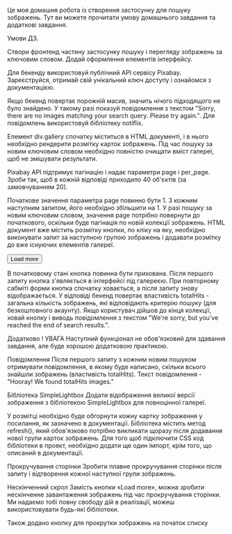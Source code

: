 Це моя домашня робота із створення застосунку для пошуку зображень. Тут ви
можете прочитати умову домашнього завдання та додаткові завдання.

Умови ДЗ.

Створи фронтенд частину застосунку пошуку і перегляду зображень за ключовим
словом. Додай оформлення елементів інтерфейсу.

Для бекенду використовуй публічний API сервісу Pixabay. Зареєструйся, отримай
свій унікальний ключ доступу і ознайомся з документацією.

Якщо бекенд повертає порожній масив, значить нічого підходящого не було
знайдено. У такому разі показуй повідомлення з текстом "Sorry, there are no
images matching your search query. Please try again.". Для повідомлень
використовуй бібліотеку notiflix.

Елемент div.gallery спочатку міститься в HTML документі, і в нього необхідно
рендерити розмітку карток зображень. Під час пошуку за новим ключовим словом
необхідно повністю очищати вміст галереї, щоб не змішувати результати.

Pixabay API підтримує пагінацію і надає параметри page і per_page. Зроби так,
щоб в кожній відповіді приходило 40 об'єктів (за замовчуванням 20).

Початкове значення параметра page повинно бути 1. З кожним наступним запитом,
його необхідно збільшити на 1. У разі пошуку за новим ключовим словом, значення
page потрібно повернути до початкового, оскільки буде пагінація по новій
колекції зображень. HTML документ вже містить розмітку кнопки, по кліку на яку,
необхідно виконувати запит за наступною групою зображень і додавати розмітку до
вже існуючих елементів галереї.

<button type="button" class="load-more">Load more</button>

В початковому стані кнопка повинна бути прихована. Після першого запиту кнопка
з'являється в інтерфейсі під галереєю. При повторному сабміті форми кнопка
спочатку ховається, а після запиту знову відображається. У відповіді бекенд
повертає властивість totalHits - загальна кількість зображень, які відповідають
критерію пошуку (для безкоштовного акаунту). Якщо користувач дійшов до кінця
колекції, ховай кнопку і виводь повідомлення з текстом "We're sorry, but you've
reached the end of search results.".

Додатково ! УВАГА Наступний функціонал не обов'язковий для здавання завдання,
але буде хорошою додатковою практикою.

Повідомлення Після першого запиту з кожним новим пошуком отримувати
повідомлення, в якому буде написано, скільки всього знайшли зображень
(властивість totalHits). Текст повідомлення - "Hooray! We found totalHits
images."

Бібліотека SimpleLightbox Додати відображення великої версії зображення з
бібліотекою SimpleLightbox для повноцінної галереї.

У розмітці необхідно буде обгорнути кожну картку зображення у посилання, як
зазначено в документації. Бібліотека містить метод refresh(), який обов'язково
потрібно викликати щоразу після додавання нової групи карток зображень. Для того
щоб підключити CSS код бібліотеки в проект, необхідно додати ще один імпорт,
крім того, що описаний в документації.

Прокручування сторінки Зробити плавне прокручування сторінки після запиту і
відтворення кожної наступної групи зображень.

Нескінченний скрол Замість кнопки «Load more», можна зробити нескінченне
завантаження зображень під час прокручування сторінки. Ми надаємо тобі повну
свободу дій в реалізації, можеш використовувати будь-які бібліотеки.

Також додано кнопку для прокрутки зображень на початок списку
